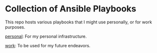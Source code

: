 # Collection of Ansible Playbooks

This repo hosts various playbooks that I might use personally, or for work purposes.

[personal](tree/master/personal/): For my personal infrastructure.


[work](tree/master/work): To be used for my future endeavors. 

